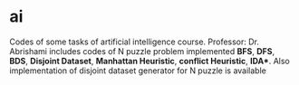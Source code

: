 # ai
Codes of some tasks of artificial intelligence course. 
Professor: Dr. Abrishami
includes codes of N puzzle problem implemented **BFS**, **DFS**, **BDS**, **Disjoint Dataset**, **Manhattan Heuristic**, **conflict Heuristic**, **IDA\***.
Also implementation of disjoint dataset generator for N puzzle is available

